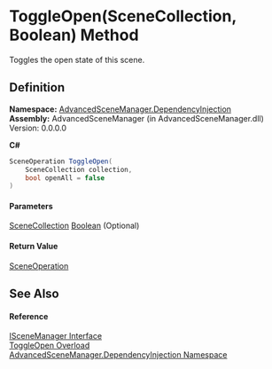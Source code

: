 # ToggleOpen(SceneCollection, Boolean) Method

Toggles the open state of this scene.

## Definition

**Namespace:** [AdvancedSceneManager.DependencyInjection](N_AdvancedSceneManager_DependencyInjection.md)\
**Assembly:** AdvancedSceneManager (in AdvancedSceneManager.dll) Version: 0.0.0.0

**C#**

```c#
SceneOperation ToggleOpen(
	SceneCollection collection,
	bool openAll = false
)
```

#### Parameters

&#x20; [SceneCollection](T_AdvancedSceneManager_Models_SceneCollection.md)   [Boolean](https://learn.microsoft.com/dotnet/api/system.boolean)  (Optional)&#x20;

#### Return Value

[SceneOperation](T_AdvancedSceneManager_Core_SceneOperation.md)

## See Also

#### Reference

[ISceneManager Interface](T_AdvancedSceneManager_DependencyInjection_ISceneManager.md)\
[ToggleOpen Overload](Overload_AdvancedSceneManager_DependencyInjection_ISceneManager_ToggleOpen.md)\
[AdvancedSceneManager.DependencyInjection Namespace](N_AdvancedSceneManager_DependencyInjection.md)

